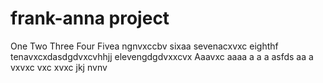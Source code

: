 # frank-anna project
One
Two
Three
Four
Fivea ngnvxccbv
sixaa
sevenacxvxc
eighthf
tenavxcxdasdgdvxcvhhjj
elevengdgdvxxcvx
Aaavxc
aaaa
a
a
a
asfds
aa
a
vxvxc
vxc
xvxc
jkj
nvnv
